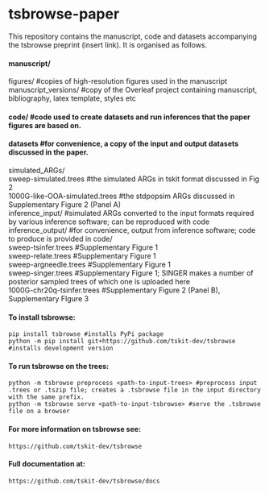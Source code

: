 # tsbrowse-paper
This repository contains the manuscript, code and datasets accompanying the tsbrowse preprint (insert link). It is organised as follows.  
  
#### manuscript/  
  figures/ #copies of high-resolution figures used in the manuscript  
  manuscript_versions/ #copy of the Overleaf project containing manuscript, bibliography, latex template, styles etc  
#### code/ #code used to create datasets and run inferences that the paper figures are based on.  
#### datasets #for convenience, a copy of the input and output datasets discussed in the paper.   
  simulated_ARGs/  
    sweep-simulated.trees #the simulated ARGs in tskit format discussed in Fig 2  
    1000G-like-OOA-simulated.trees #the stdpopsim ARGs discussed in Supplementary Figure 2 (Panel A)  
  inference_input/ #simulated ARGs converted to the input formats required by various inference software; can be reproduced with code  
  inference_output/ #for convenience, output from inference software; code to produce is provided in code/  
      sweep-tsinfer.trees #Supplementary Figure 1  
      sweep-relate.trees #Supplementary Figure 1  
      sweep-argneedle.trees #Supplementary Figure 1  
      sweep-singer.trees #Supplementary Figure 1; SINGER makes a number of posterior sampled trees of which one is uploaded here  
      1000G-chr20q-tsinfer.trees #Supplementary Figure 2 (Panel B), Supplementary FIgure 3  
  
#### To install tsbrowse:  
    pip install tsbrowse #installs PyPi package  
    python -m pip install git+https://github.com/tskit-dev/tsbrowse #installs development version  
  
#### To run tsbrowse on the trees:  
    python -m tsbrowse preprocess <path-to-input-trees> #preprocess input .trees or .tszip file; creates a .tsbrowse file in the input directory with the same prefix.  
    python -m tsbrowse serve <path-to-input-tsbrowse> #serve the .tsbrowse file on a browser  
  
#### For more information on tsbrowse see: 
    https://github.com/tskit-dev/tsbrowse  
#### Full documentation at: 
    https://github.com/tskit-dev/tsbrowse/docs  
